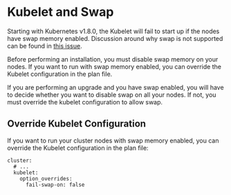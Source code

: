 # Kubelet and Swap

Starting with Kubernetes v1.8.0, the Kubelet will fail to start up if the nodes
have swap memory enabled. Discussion around why swap is not supported can be 
found in [this issue](https://github.com/kubernetes/kubernetes/issues/7294).

Before performing an installation, you must disable swap memory on your nodes. 
If you want to run with swap memory enabled, you can override the Kubelet 
configuration in the plan file.

If you are performing an upgrade and you have swap enabled, you will have to
decide whether you want to disable swap on all your nodes. If not, you must
override the kubelet configuration to allow swap.

## Override Kubelet Configuration
If you want to run your cluster nodes with swap memory enabled, you can override
the Kubelet configuration in the plan file:
```
cluster:
  # ...
  kubelet:
    option_overrides:
      fail-swap-on: false
```
